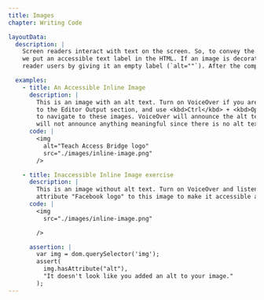 ```yaml
---
title: Images
chapter: Writing Code

layoutData:
  description: |
    Screen readers interact with text on the screen. So, to convey the meaning of an image to screen reader users,
    we put an accessible text label in the HTML. If an image is decorative, we can hide it from screen
    reader users by giving it an empty label (`alt=""`). After the completing the exercise below, you can learn a lot more about writing good alt text for images by checking out <a href="http://webaim.org/techniques/alttext/">WebAIM's resource on the topic</a>.

  examples:
    - title: An Accessible Inline Image
      description: |
        This is an image with an alt text. Turn on VoiceOver if you are on a Mac, tab
        to the Editor Output section, and use <kbd>Ctrl</kbd> + <kbd>Opt</kbd> + <kbd>Right Arrow</kbd>
        to navigate to these images. VoiceOver will announce the alt text. For the second image below, VoiceOver
        will not announce anything meaningful since there is no alt text.
      code: |
        <img
          alt="Teach Access Bridge logo"
          src="./images/inline-image.png"
        />

    - title: Inaccessible Inline Image exercise
      description: |
        This is an image without alt text. Turn on VoiceOver and listen to how it is read. Add an `alt`
        attribute "Facebook logo" to this image to make it accessible and test it again with VoiceOver.
      code: |
        <img
          src="./images/inline-image.png"

        />

      assertion: |
        var img = dom.querySelector('img');
        assert(
          img.hasAttribute("alt"),
          "It doesn't look like you added an alt to your image."
        );
---
```

